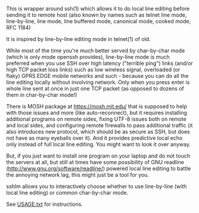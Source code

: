 This is wrapper around ssh(1) which allows it to do local line editing
before sending it to remote host (also known by names such as telnet line mode,
line-by-line, line mode, line buffered mode, canonical mode, cooked mode,
RFC 1184)

It is inspired by line-by-line editing mode in telnet(1) of old.  

While most of the time you're much better served by char-by-char mode (which
is only mode openssh provides), line-by-line mode is much preferred when you
use SSH over high latency ("terrible ping") links (and/or high TCP packet loss
links) such as low wireless signal, overloaded (or flaky) GPRS EDGE mobile
networks and such - because you can do all the line editing locally without
involving network. Only when you press enter is whole line sent at once in
just one TCP packet (as opposed to dozens of them in char-by-char mode!)

There is MOSH package at https://mosh.mit.edu/ that is supposed to help with
those issues and more (like auto-reconnect), but it requires installing
additional programs on remote sides, fixing UTF-8 issues both on remote and
local sides, and configuring remote firewalls to pass additional traffic (it
also introduces new protocol, which should be as secure as SSH, but does not
have as many eyeballs over it).  And it provides predictive local echo only
instead of full local line editing.  You might want to look it over anyway.

But, if you just want to install one program on your laptop and do not touch
the servers at all, but still at times have some possibility of GNU readline 
(http://www.gnu.org/software/readline/) powered local line editing to battle 
the annoying network lag, this might just be a tool for you.

sshlm allows you to interactively choose whether to use line-by-line (with
local line editing) or common char-by-char mode.

See [USAGE.txt](USAGE.txt) for instructions.
